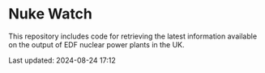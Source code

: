 # Nuke Watch

This repository includes code for retrieving the latest information available on the output of EDF nuclear power plants in the UK.

Last updated: 2024-08-24 17:12